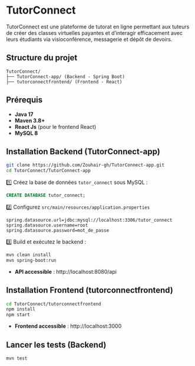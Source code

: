 
# TutorConnect

TutorConnect est une plateforme de tutorat en ligne permettant aux tuteurs de créer des classes virtuelles payantes et d’interagir efficacement avec leurs étudiants via visioconférence, messagerie et dépôt de devoirs.

## Structure du projet

```
TutorConnect/
├── TutorConnect-app/ (Backend - Spring Boot)
├── tutorconnectfrontend/ (Frontend - React)
```

## Prérequis

- **Java 17**
- **Maven 3.8+**
- **React Js** (pour le frontend React)
- **MySQL 8**

## Installation Backend (TutorConnect-app)

```bash
git clone https://github.com/Zouhair-gh/TutorConnect-app.git
cd TutorConnect/TutorConnect-app
```

1️⃣ Créez la base de données `tutor_connect` sous MySQL :  
```sql
CREATE DATABASE tutor_connect;
```

2️⃣ Configurez `src/main/resources/application.properties`  


```properties
spring.datasource.url=jdbc:mysql://localhost:3306/tutor_connect
spring.datasource.username=root
spring.datasource.password=mot_de_passe
```

3️⃣ Build et exécutez le backend :  
```bash
mvn clean install
mvn spring-boot:run
```

- **API accessible** : http://localhost:8080/api

## Installation Frontend (tutorconnectfrontend)

```bash
cd TutorConnect/tutorconnectfrontend
npm install
npm start
```

- **Frontend accessible** : http://localhost:3000

## Lancer les tests (Backend)

```bash
mvn test
```
